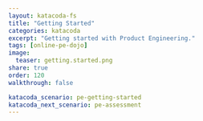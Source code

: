 ```yaml
---
layout: katacoda-fs
title: "Getting Started"
categories: katacoda
excerpt: "Getting started with Product Engineering."
tags: [online-pe-dojo]
image:
  teaser: getting.started.png
share: true
order: 120
walkthrough: false

katacoda_scenario: pe-getting-started
katacoda_next_scenario: pe-assessment
---
```


<script src="//katacoda.com/embed.js"></script>
<div id="katacoda-scenario-1"
    data-katacoda-id="{{ site.katacoda_account }}/courses/{{ site.katacoda_course }}/{{ page.katacoda_scenario }}"
    data-katacoda-ctatext="Continue Online Product Engineering Dojo"
    data-katacoda-ctaurl="{{ site.url }}/katacoda/{{ page.katacoda_next_scenario }}"
    data-katacoda-color="004d7f"
    data-katacoda-font="Arial"
    data-katacoda-fontheader="Arial"
    style="height: calc(100vh); width: (100% - 68px); padding-top: 55px;"></div>
<br/>